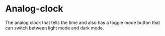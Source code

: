 # Analog-clock

The analog clock that tells the time and also has a  toggle mode button that can switch between light mode and dark mode.
